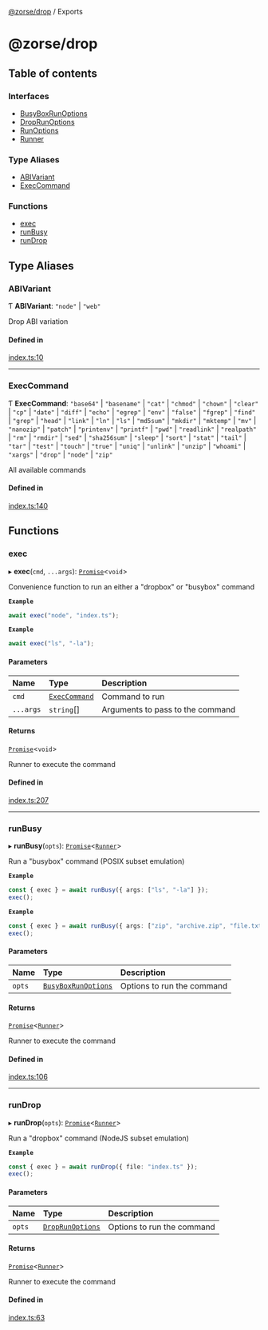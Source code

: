 [@zorse/drop](README.md) / Exports

# @zorse/drop

## Table of contents

### Interfaces

- [BusyBoxRunOptions](interfaces/BusyBoxRunOptions.md)
- [DropRunOptions](interfaces/DropRunOptions.md)
- [RunOptions](interfaces/RunOptions.md)
- [Runner](interfaces/Runner.md)

### Type Aliases

- [ABIVariant](modules.md#abivariant)
- [ExecCommand](modules.md#execcommand)

### Functions

- [exec](modules.md#exec)
- [runBusy](modules.md#runbusy)
- [runDrop](modules.md#rundrop)

## Type Aliases

### ABIVariant

Ƭ **ABIVariant**: ``"node"`` \| ``"web"``

Drop ABI variation

#### Defined in

[index.ts:10](https://github.com/zorse-lang/drop/blob/d9b8ab3/src/npm/index.ts#L10)

___

### ExecCommand

Ƭ **ExecCommand**: ``"base64"`` \| ``"basename"`` \| ``"cat"`` \| ``"chmod"`` \| ``"chown"`` \| ``"clear"`` \| ``"cp"`` \| ``"date"`` \| ``"diff"`` \| ``"echo"`` \| ``"egrep"`` \| ``"env"`` \| ``"false"`` \| ``"fgrep"`` \| ``"find"`` \| ``"grep"`` \| ``"head"`` \| ``"link"`` \| ``"ln"`` \| ``"ls"`` \| ``"md5sum"`` \| ``"mkdir"`` \| ``"mktemp"`` \| ``"mv"`` \| ``"nanozip"`` \| ``"patch"`` \| ``"printenv"`` \| ``"printf"`` \| ``"pwd"`` \| ``"readlink"`` \| ``"realpath"`` \| ``"rm"`` \| ``"rmdir"`` \| ``"sed"`` \| ``"sha256sum"`` \| ``"sleep"`` \| ``"sort"`` \| ``"stat"`` \| ``"tail"`` \| ``"tar"`` \| ``"test"`` \| ``"touch"`` \| ``"true"`` \| ``"uniq"`` \| ``"unlink"`` \| ``"unzip"`` \| ``"whoami"`` \| ``"xargs"`` \| ``"drop"`` \| ``"node"`` \| ``"zip"``

All available commands

#### Defined in

[index.ts:140](https://github.com/zorse-lang/drop/blob/d9b8ab3/src/npm/index.ts#L140)

## Functions

### exec

▸ **exec**(`cmd`, `...args`): [`Promise`]( https://developer.mozilla.org/en-US/docs/Web/JavaScript/Reference/Global_Objects/Promise )<`void`\>

Convenience function to run an either a "dropbox" or "busybox" command

**`Example`**

```ts
await exec("node", "index.ts");
```

**`Example`**

```ts
await exec("ls", "-la");
```

#### Parameters

| Name | Type | Description |
| :------ | :------ | :------ |
| `cmd` | [`ExecCommand`](modules.md#execcommand) | Command to run |
| `...args` | `string`[] | Arguments to pass to the command |

#### Returns

[`Promise`]( https://developer.mozilla.org/en-US/docs/Web/JavaScript/Reference/Global_Objects/Promise )<`void`\>

Runner to execute the command

#### Defined in

[index.ts:207](https://github.com/zorse-lang/drop/blob/d9b8ab3/src/npm/index.ts#L207)

___

### runBusy

▸ **runBusy**(`opts`): [`Promise`]( https://developer.mozilla.org/en-US/docs/Web/JavaScript/Reference/Global_Objects/Promise )<[`Runner`](interfaces/Runner.md)\>

Run a "busybox" command (POSIX subset emulation)

**`Example`**

```ts
const { exec } = await runBusy({ args: ["ls", "-la"] });
exec();
```

**`Example`**

```ts
const { exec } = await runBusy({ args: ["zip", "archive.zip", "file.txt"] });
exec();
```

#### Parameters

| Name | Type | Description |
| :------ | :------ | :------ |
| `opts` | [`BusyBoxRunOptions`](interfaces/BusyBoxRunOptions.md) | Options to run the command |

#### Returns

[`Promise`]( https://developer.mozilla.org/en-US/docs/Web/JavaScript/Reference/Global_Objects/Promise )<[`Runner`](interfaces/Runner.md)\>

Runner to execute the command

#### Defined in

[index.ts:106](https://github.com/zorse-lang/drop/blob/d9b8ab3/src/npm/index.ts#L106)

___

### runDrop

▸ **runDrop**(`opts`): [`Promise`]( https://developer.mozilla.org/en-US/docs/Web/JavaScript/Reference/Global_Objects/Promise )<[`Runner`](interfaces/Runner.md)\>

Run a "dropbox" command (NodeJS subset emulation)

**`Example`**

```ts
const { exec } = await runDrop({ file: "index.ts" });
exec();
```

#### Parameters

| Name | Type | Description |
| :------ | :------ | :------ |
| `opts` | [`DropRunOptions`](interfaces/DropRunOptions.md) | Options to run the command |

#### Returns

[`Promise`]( https://developer.mozilla.org/en-US/docs/Web/JavaScript/Reference/Global_Objects/Promise )<[`Runner`](interfaces/Runner.md)\>

Runner to execute the command

#### Defined in

[index.ts:63](https://github.com/zorse-lang/drop/blob/d9b8ab3/src/npm/index.ts#L63)
